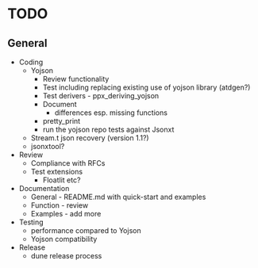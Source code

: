 # TODO
## General
* Coding
  * Yojson
    * Review functionality
    * Test including replacing existing use of yojson library (atdgen?)
    * Test derivers - ppx_deriving_yojson
    * Document
      * differences esp. missing functions
    * pretty_print
    * run the yojson repo tests against Jsonxt
  * Stream.t json recovery (version 1.1?)
  * jsonxtool?
* Review
  * Compliance with RFCs
  * Test extensions
    * Floatlit etc?
* Documentation
  * General - README.md with quick-start and examples
  * Function - review
  * Examples - add more
* Testing
  * performance compared to Yojson
  * Yojson compatibility
* Release
  * dune release process
